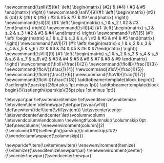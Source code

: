 \newcommand{\snII}[5]{#1: \left( \begin{matrix} {#2} & {#4} \\ #3 & #5 \end{matrix} \right)}
\newcommand{\snIV}[9]{#1: \left( \begin{matrix} {#2} & {#4} & {#6} & {#8} \\ #3 & #5 & #7 & #9 \end{matrix} \right)}
\newcommand{\sII}[3] {#1: \left( \begin{matrix} s_1 & s_2 \\ #2 & #3 \end{matrix} \right)}
\newcommand{\sIII}[4] {#1: \left( \begin{matrix} s_1 & s_2 & s_3 \\ #2 & #3 & #4 \end{matrix} \right)}
\newcommand{\sIV}[5] {#1: \left( \begin{matrix} s_1 & s_2 & s_3 & s_4 \\ #2 & #3 & #4  & #5 \end{matrix} \right)}
\newcommand{\sVI}[7] {#1: \left( \begin{matrix} s_1 & s_2 & s_3 & s_4 & s_5 & s_6 \\ #2 & #3 & #4 & #5 & #6 & #7\end{matrix} \right)}
\newcommand{\sVIII}[9] {#1: \left( \begin{matrix} s_1 & s_2 & s_3 & s_4 & s_5 & s_6 & s_7 & s_8\\ #2 & #3 & #4 & #5 & #6 & #7 & #8 & #9 \end{matrix} \right)}
\newcommand{\fIoII}{\frac{1}{2}}
\newcommand{\fIoIII}{\frac{1}{3}}
\newcommand{\fIoIV}{\frac{1}{4}}
\newcommand{\fIoV}{\frac{1}{5}}
\newcommand{\fIoVI}{\frac{1}{6}}
\newcommand{\fIoVII}{\frac{1}{7}}
\newcommand{\fIoVIII}{\frac{1}{8}}
\addtobeamertemplate{block begin}{}{\setlength{\parskip}{35pt plus 1pt minus 1pt}}
\addtobeamertemplate{block begin}{}{\setlength{\parskip}{35pt plus 1pt minus 1pt}}

\let\svpar\par
\let\svitemize\itemize
\let\svenditemize\enditemize
\let\svitem\item
\def\newpar{\def\par{\svpar\vfill}}
\def\newitem{\def\item{\vfill\svitem}}
\let\svcenter\center
\let\svendcenter\endcenter
\let\svcolumn\column
\let\svendcolumn\endcolumn
\newlength\columnskip
\columnskip 0pt
\def\newcolumn{
  \renewenvironment{column}[2]
    {\svcolumn{##1}\setlength{\parskip}{\columnskip}##2}
    {\svendcolumn\vspace{\columnskip}}}

\newpar\def\item{\svitem\newitem}
\renewenvironment{itemize}{\svitemize}{\svenditemize\newpar\par}
\renewenvironment{center}{\svcenter\newpar}{\svendcenter\newpar}

